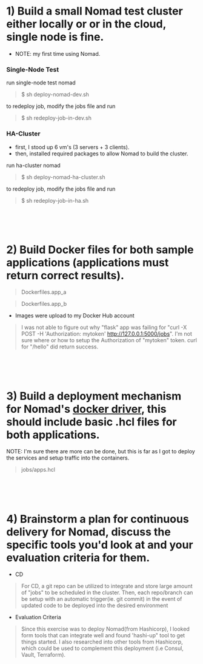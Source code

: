 
# 1) Build a small Nomad test cluster either locally or or in the cloud, single node is fine.

- NOTE: my first time using Nomad. 

### Single-Node Test

run single-node test nomad

>$ sh deploy-nomad-dev.sh 
 
to redeploy job, modify the jobs file and run

>$ sh redeploy-job-in-dev.sh


### HA-Cluster

 - first, I stood up 6 vm's (3 servers + 3 clients). 
 - then, installed required packages to allow Nomad to build the cluster.

run ha-cluster nomad

>$ sh deploy-nomad-ha-cluster.sh 

to redeploy job, modify the jobs file and run

>$ sh redeploy-job-in-ha.sh

<br>
<br>
<br>

# 2) Build Docker files for both sample applications (applications must return correct results).

> Dockerfiles.app_a

> Dockerfiles.app_b

- Images were upload to my Docker Hub account
> I was not able to figure out why "flask" app was failing for "curl -X POST -H 'Authorization: mytoken' http://127.0.0.1:5000/jobs".
> I'm not sure where or how to setup the Authorization of "mytoken" token.
> curl for "/hello" did return success.

<br>
<br>
<br>

# 3) Build a deployment mechanism for Nomad's [docker driver](https://www.nomadproject.io/docs/drivers/docker), this should include basic .hcl files for both applications.

NOTE: I'm sure there are more can be done, but this is far as I got to deploy the services and setup traffic into the containers. 

> jobs/apps.hcl

<br>
<br>
<br>

# 4) Brainstorm a plan for continuous delivery for Nomad, discuss the specific tools you'd look at and your evaluation criteria for them.

  - CD
> For CD, a git repo can be utilized to integrate and store large amount of "jobs" to be scheduled in the cluster. 
> Then, each repo/branch can be setup with an automatic trigger(ie. git commit) in the event of updated code to be deployed into the desired environment

  - Evaluation Criteria
> Since this exercise was to deploy Nomad(from Hashicorp), I looked form tools that can integrate well and found 'hashi-up" tool to get things started.
> I also researched into other  tools from Hashicorp, which could be used to complement this deployment (i.e  Consul, Vault, Terraform). 

<br>
<br>
<br>
